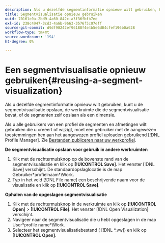 ```yaml
---
description: Als u dezelfde segmentinformatie opnieuw wilt gebruiken, kunt u de segmentvisualisatie opslaan, de werkruimte die de segmentvisualisatie bevat, of de segmenten zelf opslaan als een dimensie.
title: Segmentvisualisatie opnieuw gebruiken
uuid: 70161c0a-2bd9-4a60-842c-a3f36fbfb7ee
exl-id: 238c4947-3cd3-4a6b-9663-3576f5c07eff
source-git-commit: d9df90242ef96188f4e4b5e6d04cfef196b0a628
workflow-type: tm+mt
source-wordcount: '194'
ht-degree: 0%

---
```


# Een segmentvisualisatie opnieuw gebruiken{#reusing-a-segment-visualization}

Als u dezelfde segmentinformatie opnieuw wilt gebruiken, kunt u de segmentvisualisatie opslaan, de werkruimte die de segmentvisualisatie bevat, of de segmenten zelf opslaan als een dimensie.

Als u alle gebruikers van een profiel de segmenten en afmetingen wilt gebruiken die u creeert of wijzigt, moet een gebruiker met de aangewezen toestemmingen hen aan het aangewezen profiel uploaden gebruikend [!DNL Profile Manager]. Zie [Bestanden publiceren naar uw werkprofiel](../../../../home/c-get-started/c-admin-intrf/c-prof-mgr/t-pub-files-wkg-prof.md#task-a0106e010c834d16bd60eef4721b6af9).

**De segmentvisualisatie opslaan voor gebruik in andere werkruimten**

1. Klik met de rechtermuisknop op de bovenste rand van de segmentvisualisatie en klik op **[!UICONTROL Save]**. Het venster [!DNL Save] verschijnt. De standaardopslaglocatie is de map Gebruiker\*profielnaam*\Work.
1. Typ in het veld [!DNL File name] een beschrijvende naam voor de visualisatie en klik op **[!UICONTROL Save]**.

**Ophalen van de opgeslagen segmentvisualisatie**

1. Klik met de rechtermuisknop in de werkruimte en klik op **[!UICONTROL Open]** > **[!UICONTROL File]**. Het venster [!DNL Open Visualization] verschijnt.
1. Navigeer naar de segmentvisualisatie die u hebt opgeslagen in de map User\*profile name*\Work.
1. Selecteer het segmentvisualisatiebestand ( [!DNL *.vw]) en klik op **[!UICONTROL Open]**.
